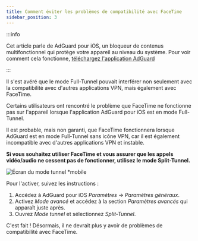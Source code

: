 ```yaml
---
title: Comment éviter les problèmes de compatibilité avec FaceTime
sidebar_position: 3
---
```


:::info

Cet article parle de AdGuard pour iOS, un bloqueur de contenus multifonctionnel qui protège votre appareil au niveau du système. Pour voir comment cela fonctionne, [téléchargez l'application AdGuard](https://agrd.io/download-kb-adblock)

:::

Il s'est avéré que le mode Full-Tunnel pouvait interférer non seulement avec la compatibilité avec d'autres applications VPN, mais également avec FaceTime.

Certains utilisateurs ont rencontré le problème que FaceTime ne fonctionne pas sur l'appareil lorsque l'application AdGuard pour iOS est en mode Full-Tunnel.

Il est probable, mais non garanti, que FaceTime fonctionnera lorsque AdGuard est en mode Full-Tunnel sans icône VPN, car il est également incompatible avec d'autres applications VPN et instable.

**Si vous souhaitez utiliser FaceTime et vous assurer que les appels vidéo/audio ne cessent pas de fonctionner, utilisez le mode Split-Tunnel.**

![Écran du mode tunnel *mobile](https://cdn.adtidy.org/public/Adguard/kb/newscreenshots/Ru/iOS/tunnel-mode.PNG?!)

Pour l'activer, suivez les instructions :

1. Accédez à AdGuard pour iOS *Paramètres* → *Paramètres généraux*.
2. Activez *Mode avancé* et accédez à la section *Paramètres avancés* qui apparaît juste après.
3. Ouvrez *Mode tunnel* et sélectionnez *Split-Tunnel*.

C'est fait ! Désormais, il ne devrait plus y avoir de problèmes de compatibilité avec FaceTime.
